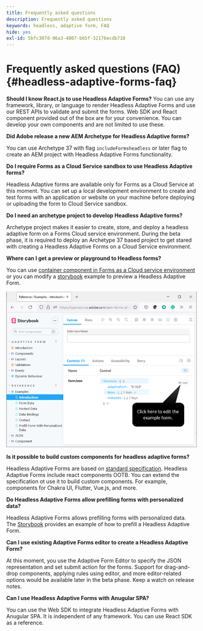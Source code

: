 ```yaml
---
title: Frequently asked questions
description: Frequently asked questions
keywords: headless, adaptive form, FAQ
hide: yes
exl-id: 5bfc307d-96a3-4007-b65f-32176ecdb710
---
```

# Frequently asked questions (FAQ) {#headless-adaptive-forms-faq}

**Should I know React.js to use Headless Adaptive Forms?**
You can use any framework, library, or language to render Headless Adaptive Forms and use our REST APIs to validate and submit the forms. Web SDK and React component provided out of the box are for your convenience. You can develop your own components and are not limited to use these.

**Did Adobe release a new AEM Archetype for Headless Adaptive forms?**

You can use Archetype 37 with flag `includeFormsheadless` or later flag to create an AEM project with Headless Adaptive Forms functionality.

**Do I require Forms as a Cloud Service sandbox to use Headless Adaptive forms?**

Headless Adaptive forms are available only for Forms as a Cloud Service at this moment. You can set up a local development environment to create and test forms with an application or website on your machine before deploying or uploading the form to Cloud Service sandbox.

**Do I need an archetype project to develop Headless Adaptive forms?** 

Archetype project makes it easier to create, store, and deploy a headless adaptive form on a Forms Cloud service environment. During the beta phase, it is required to deploy an Archetype 37 based project to get stared with creating a Headless Adaptive Forms on a Cloud Service environment.

**Where can I get a preview or playground to Headless forms?** 

You can use [container component in Forms as a Cloud service environment](render-first-headless-adaptive-form.md) or you can modify a [storybook](https://opensource.adobe.com/aem-forms-af-runtime/storybook/?path=/story/reference-examples--introduction) example to preview a Headless Adaptive Form.

![](/help/assets/storybook-eample.png)

**Is it possible to build custom components for headless adaptive forms?**

Headless Adaptive Forms are based on [standard specification](/help/assets/Headless-Adaptive-Form-Specification.pdf). Headless Adaptive Forms include react components OOTB. You can extend the specification ot use it to build custom components. For example, components for Chakra UI, Flutter, Vue.js, and more.

<!-- **Do Headless Adaptive Forms support cascading fields?**

Headless Adaptive Forms look up for fields/Cascading fields. What you see in the second field depends on what you chose in the first field.  -->

**Do Headless Adaptive Forms allow prefilling forms with personalized data?**

Headless Adaptive Forms allows prefilling forms with personalized data. The [Storybook](https://opensource.adobe.com/aem-forms-af-runtime/storybook/?path=/story/reference-examples--prefill-form-with-personalised-data) provides an example of how to prefill a Headless Adaptive Form.

**Can I use  existing Adaptive Forms editor to create a Headless Adaptive Form?**

At this moment, you use the Adaptive Form Editor to specify the JSON representation and set submit action for the forms. Support for drag-and-drop components, applying rules using editor, and more editor-related options would be available later in the beta phase. Keep a watch on release notes. 

**Can I use Headless Adaptive Forms with Anugular SPA?**

You can use the Web SDK to integrate Headless Adaptive Forms with Anugular SPA. It is independent of any framework. You can use React SDK as a reference. 

<!-- **Can I convert an existing Headful Adaptive Form to Headless Adaptive Form?**

**Where is captured data stored?**

<!-- The data is handed to the configured REST endpoint. You can also configure a Form Data Model (FDM) to receive or send data to disparate data sources (FDM feature would be available in a subsequent beta release.) 

**Is Headless Adaptive Forms HIPPA complaint?** -->
